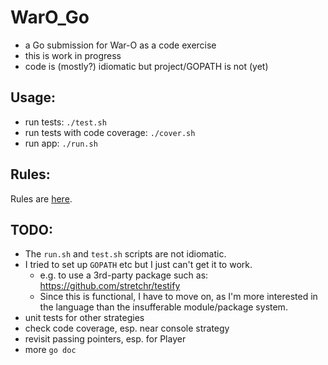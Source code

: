 
WarO_Go
=========

* a Go submission for War-O as a code exercise
* this is work in progress
* code is (mostly?) idiomatic but project/GOPATH is not (yet)

Usage:
---------

* run tests: `./test.sh`
* run tests with code coverage: `./cover.sh`
* run app: `./run.sh`

Rules:
---------

Rules are [here](Rules.md).

TODO:
---------

* The `run.sh` and `test.sh` scripts are not idiomatic.
* I tried to set up `GOPATH` etc but I just can't get it to work.
    - e.g. to use a 3rd-party package such as: https://github.com/stretchr/testify
    - Since this is functional, I have to move on, as I'm more interested in
      the language than the insufferable module/package system.
* unit tests for other strategies
* check code coverage, esp. near console strategy 
* revisit passing pointers, esp. for Player
* more `go doc`
